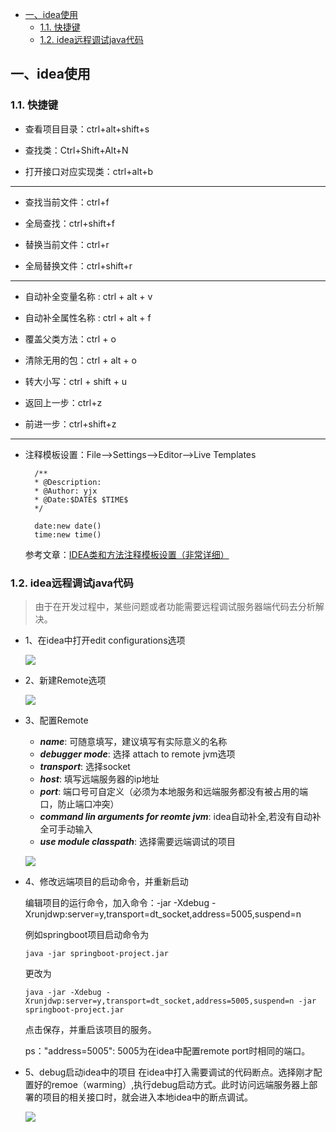 

- [一、idea使用](#一idea使用)
  - [1.1. 快捷键](#11-快捷键)
  - [1.2. idea远程调试java代码](#12-idea远程调试java代码)


## 一、idea使用

### 1.1. 快捷键

* 查看项目目录：ctrl+alt+shift+s

* 查找类：Ctrl+Shift+Alt+N

* 打开接口对应实现类：ctrl+alt+b

---

- 查找当前文件：ctrl+f

- 全局查找：ctrl+shift+f

- 替换当前文件：ctrl+r

- 全局替换文件：ctrl+shift+r

---

- 自动补全变量名称 : ctrl + alt + v

- 自动补全属性名称 : ctrl + alt + f

- 覆盖父类方法：ctrl + o

- 清除无用的包：ctrl + alt + o

- 转大小写：ctrl + shift + u

- 返回上一步：ctrl+z

- 前进一步：ctrl+shift+z

---

* 注释模板设置：File–>Settings–>Editor–>Live Templates 

        /**
        * @Description: 
        * @Author: yjx
        * @Date:$DATE$ $TIME$
        */

        date:new date()
        time:new time()
    参考文章：[IDEA类和方法注释模板设置（非常详细）](https://blog.csdn.net/xiaoliulang0324/article/details/79030752)



### 1.2. idea远程调试java代码

  > 由于在开发过程中，某些问题或者功能需要远程调试服务器端代码去分析解决。

- 1、在idea中打开edit configurations选项

  ![](https://gitee.com/jingxuanye/yjx-pictures/raw/master/pic/20191220135658.png)

- 2、新建Remote选项

  ![](https://gitee.com/jingxuanye/yjx-pictures/raw/master/pic/20191220135730.png)

- 3、配置Remote

  - ___name___: 可随意填写，建议填写有实际意义的名称
  - ___debugger mode___: 选择 attach to remote jvm选项
  - ___transport___: 选择socket
  - ___host___: 填写远端服务器的ip地址
  - ___port___: 端口号可自定义（必须为本地服务和远端服务都没有被占用的端口，防止端口冲突）
  - ___command lin arguments for reomte jvm___: idea自动补全,若没有自动补全可手动输入
  - ___use module classpath___: 选择需要远端调试的项目

  ![](https://gitee.com/jingxuanye/yjx-pictures/raw/master/pic/20191220140332.png)

- 4、修改远端项目的启动命令，并重新启动

  编辑项目的运行命令，加入命令：-jar -Xdebug -Xrunjdwp:server=y,transport=dt_socket,address=5005,suspend=n 

  例如springboot项目启动命令为
  ```shell
  java -jar springboot-project.jar
  ```
  更改为
  ```shell
  java -jar -Xdebug -Xrunjdwp:server=y,transport=dt_socket,address=5005,suspend=n -jar springboot-project.jar
  ```

  点击保存，并重启该项目的服务。

  ps："address=5005": 5005为在idea中配置remote port时相同的端口。


- 5、debug启动idea中的项目
在idea中打入需要调试的代码断点。选择刚才配置好的remoe（warming）,执行debug启动方式。此时访问远端服务器上部署的项目的相关接口时，就会进入本地idea中的断点调试。

  ![](https://gitee.com/jingxuanye/yjx-pictures/raw/master/pic/20191220140610.png)